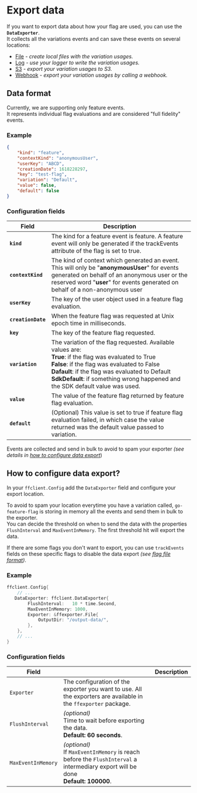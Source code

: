 # Export data
If you want to export data about how your flag are used, you can use the **`DataExporter`**.  
It collects all the variations events and can save these events on several locations:

- [File](file.md) *- create local files with the variation usages.*
- [Log](log.md) *- use your logger to write the variation usages.*
- [S3](s3.md) *- export your variation usages to S3.*
- [Webhook](webhook.md) *- export your variation usages by calling a webhook.*


## Data format
Currently, we are supporting only feature events.  
It represents individual flag evaluations and are considered "full fidelity" events.

### Example

```json linenums="1"
{
    "kind": "feature",
    "contextKind": "anonymousUser",
    "userKey": "ABCD",
    "creationDate": 1618228297,
    "key": "test-flag",
    "variation": "Default",
    "value": false,
    "default": false
}
```
### Configuration fields

| Field  | Description  |
|---|---|
|**`kind`** | The kind for a feature event is feature. A feature event will only be generated if the trackEvents attribute of the flag is set to true.  |
|**`contextKind`** | The kind of context which generated an event. This will only be "**anonymousUser**" for events generated on behalf of an anonymous user or the reserved word "**user**" for events generated on behalf of a non-anonymous user |
|**`userKey`** | The key of the user object used in a feature flag evaluation. |
|**`creationDate`** | When the feature flag was requested at Unix epoch time in milliseconds. |
|**`key`** | The key of the feature flag requested. |
|**`variation`** | The variation of the flag requested. Available values are:<br>**True**: if the flag was evaluated to True <br>**False**: if the flag was evaluated to False<br>**Dafault**: if the flag was evaluated to Default<br>**SdkDefault**: if something wrong happened and the SDK default value was used. |
|**`value`** | The value of the feature flag returned by feature flag evaluation. |
|**`default`** | (Optional) This value is set to true if feature flag evaluation failed, in which case the value returned was the default value passed to variation. |

Events are collected and send in bulk to avoid to spam your exporter *(see details in [how to configure data export](#how-to-configure-data-export)*)

## How to configure data export?
In your `ffclient.Config` add the `DataExporter` field and configure your export location.

To avoid to spam your location everytime you have a variation called, `go-feature-flag` is storing in memory all the events and send them in bulk to the exporter.  
You can decide the threshold on when to send the data with the properties `FlushInterval` and `MaxEventInMemory`. The first threshold hit will export the data.

If there are some flags you don't want to export, you can use `trackEvents` fields on these specific flags to disable the data export *(see [flag file format](../flag_format.md))*.

### Example
```go  linenums="1"
ffclient.Config{ 
    // ...
   DataExporter: ffclient.DataExporter{
        FlushInterval:   10 * time.Second,
        MaxEventInMemory: 1000,
        Exporter: &ffexporter.File{
            OutputDir: "/output-data/",
        },
    },
    // ...
}
```

### Configuration fields

| Field  |   |  Description |
|---|---|---|
|`Exporter`   |The configuration of the exporter you want to use. All the exporters are available in the `ffexporter` package.|
|`FlushInterval`   | *(optional)*<br>Time to wait before exporting the data.<br>**Default: 60 seconds**.  |
|`MaxEventInMemory`   | *(optional)*<br>If `MaxEventInMemory` is reach before the `FlushInterval` a intermediary export will be done<br>**Default: 100000**.|

